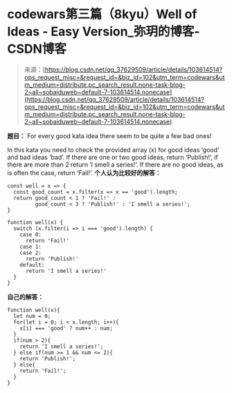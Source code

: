 <!--yml
category: codewars
date: 2022-08-13 11:47:44
-->

# codewars第三篇（8kyu）Well of Ideas - Easy Version_弥玥的博客-CSDN博客

> 来源：[https://blog.csdn.net/qq_37629509/article/details/103614514?ops_request_misc=&request_id=&biz_id=102&utm_term=codewars&utm_medium=distribute.pc_search_result.none-task-blog-2~all~sobaiduweb~default-7-103614514.nonecase](https://blog.csdn.net/qq_37629509/article/details/103614514?ops_request_misc=&request_id=&biz_id=102&utm_term=codewars&utm_medium=distribute.pc_search_result.none-task-blog-2~all~sobaiduweb~default-7-103614514.nonecase)

**题目：**
For every good kata idea there seem to be quite a few bad ones!

In this kata you need to check the provided array (x) for good ideas ‘good’ and bad ideas ‘bad’. If there are one or two good ideas, return ‘Publish!’, if there are more than 2 return ‘I smell a series!’. If there are no good ideas, as is often the case, return ‘Fail!’.
**个人认为比较好的解答：**

```
const well = x => {
  const good_count = x.filter(x => x == 'good').length;
  return good_count < 1 ? 'Fail!' : 
         good_count < 3 ? 'Publish!' : 'I smell a series!';
} 
```

```
function well(x) {
  switch (x.filter(i => i === 'good').length) {
    case 0:
      return 'Fail!'
    case 1:
    case 2:
      return 'Publish!'
    default:
      return 'I smell a series!'
  }
} 
```

**自己的解答：**

```
function well(x){
  let num = 0;
  for(let i = 0; i < x.length; i++){
    x[i] === 'good' ? num++ : num;
  }
  if(num > 2){
    return 'I smell a series!';
  } else if(num >= 1 && num <= 2){
    return 'Publish!';
  } else{ 
    return 'Fail!';
  }
} 
```